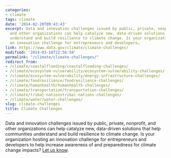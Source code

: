 ```yaml
---
categories:
- climate
tags: climate
date: '2014-02-20T09:43:43'
excerpt: Data and innovation challenges issued by public, private, nonprofit,
  and other organizations can help catalyze new, data-driven solutions that help communities
  understand and build resilience to climate change. Is your organization hosting
  an innovation challenge for entrepreneurs and developers…
link: https://www.data.gov/climate/climate-challenges/
modified: '2014-03-18T22:56:50'
permalink: "/climate/climate-challenges/"
redirect_from:
- /climate/coastalflooding/coastalflooding-challenges/
- /climate/ecosystem-vulnerability/ecosystem-vulnerability-challenges/
- /climate/ecosystem-vulnerability/energy-infrastructure-challenges/
- /climate/foodresilience/foodresilience-challenges/
- /climate/humanhealth/humanhealth-challenges/
- /climate/transportation/transportation-challenges/
- /climate/tribal-nationstribal-nations-challenges/
- /climate/water/water-challenges/
slug: climate-challenges
title: Climate Challenges
---
```


Data and innovation challenges issued by public, private, nonprofit, and other organizations can help catalyze new, data-driven solutions that help communities understand and build resilience to climate change. Is your organization hosting an innovation challenge for entrepreneurs and developers to help increase awareness of and preparedness for climate change impacts? [Let us know](http://www.data.gov/contact).
